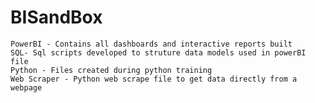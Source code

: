 # BISandBox
	PowerBI - Contains all dashboards and interactive reports built
	SQL- Sql scripts developed to struture data models used in powerBI file
	Python - Files created during python training
	Web Scraper - Python web scrape file to get data directly from a webpage
